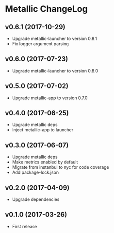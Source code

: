 # Metallic ChangeLog

## v0.6.1 (2017-10-29)

 - Upgrade metallic-launcher to version 0.8.1
 - Fix logger argument parsing


## v0.6.0 (2017-07-23)

 - Upgrade metallic-launcher to version 0.8.0


## v0.5.0 (2017-07-02)

 - Upgrade metallic-app to version 0.7.0


## v0.4.0 (2017-06-25)

 - Upgrade metallic deps
 - Inject metallic-app to launcher


## v0.3.0 (2017-06-07)

 - Upgrade metallic deps
 - Make metrics enabled by default
 - Migrate from instanbul to nyc for code coverage
 - Add package-lock.json


## v0.2.0 (2017-04-09)

 - Upgrade dependencies


## v0.1.0 (2017-03-26)

 - First release
